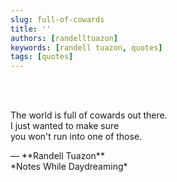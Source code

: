 ```yaml
---
slug: full-of-cowards
title: ''
authors: [randelltuazon]
keywords: [randell tuazon, quotes]
tags: [quotes]
---
```


<br/><br/>

The world is full of cowards out there.  
I just wanted to make sure  
you won't run into one of those.  

<footer>— **Randell Tuazon** <div class="text-sm mt-2">*Notes While Daydreaming*</div></footer>
